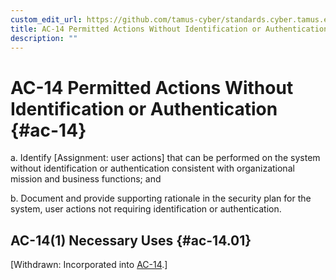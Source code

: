 ```yaml
---
custom_edit_url: https://github.com/tamus-cyber/standards.cyber.tamus.edu/tree/main/content/tamus.edu/TAMUS_profile.xml
title: AC-14 Permitted Actions Without Identification or Authentication
description: ""
---
```


# AC-14 Permitted Actions Without Identification or Authentication {#ac-14}

a. Identify [Assignment: user actions] that can be performed on the system without identification or authentication consistent with organizational mission and business functions; and

b. Document and provide supporting rationale in the security plan for the system, user actions not requiring identification or authentication.

## AC-14(1) Necessary Uses {#ac-14.01}

[Withdrawn: Incorporated into [AC-14](../ac/ac-14#ac-14).]

